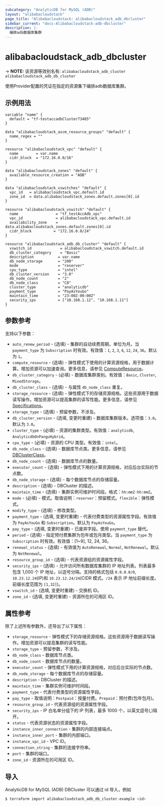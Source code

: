 ```yaml
---
subcategory: "AnalyticDB for MySQL (ADB)"
layout: "alibabacloudstack"
page_title: "Alibabacloudstack: alibabacloudstack_adb_dbcluster"
sidebar_current: "docs-Alibabacloudstack-adb-dbcluster"
description: |-
  编排adb数据库集群
---
```


# alibabacloudstack_adb_dbcluster
-> **NOTE:** 该资源等效别名有: `alibabacloudstack_adb_cluster` `alibabacloudstack_adb_db_cluster`

使用Provider配置的凭证在指定的资源集下编排adb数据库集群。

## 示例用法

```hcl
variable "name" {
  default = "tf-testaccadbCluster73485"
}

data "alibabacloudstack_ascm_resource_groups" "default" {
  name_regex = ""
}

resource "alibabacloudstack_vpc" "default" {
  name        = var.name
  cidr_block  = "172.16.0.0/16"
}

data "alibabacloudstack_zones" "default" {
  available_resource_creation = "ADB"
}

data "alibabacloudstack_vswitches" "default" {
  vpc_id   = alibabacloudstack_vpc.default.id
  zone_id  = data.alibabacloudstack_zones.default.zones[0].id
}

resource "alibabacloudstack_vswitch" "default" {
  name                 = "tf_testAccAdb_vpc"
  vpc_id               = alibabacloudstack_vpc.default.id
  availability_zone    = data.alibabacloudstack_zones.default.zones[0].id
  cidr_block          = "172.16.0.0/24"
}

resource "alibabacloudstack_adb_db_cluster" "default" {
  vswitch_id             = alibabacloudstack_vswitch.default.id
  db_cluster_category    = "Basic"
  description           = var.name
  db_node_storage       = "200"
  mode                  = "reserver"
  cpu_type              = "intel"
  db_cluster_version    = "3.0"
  db_node_count         = "2"
  db_node_class         = "C8"
  cluster_type          = "analyticdb"
  payment_type          = "PayAsYouGo"
  maintain_time         = "23:00Z-00:00Z"
  security_ips          = ["10.168.1.12", "10.168.1.11"]
}
```

## 参数参考

支持以下参数：

* `auto_renew_period` - (选填) - 集群的自动续费周期，单位为月。当 `payment_type` 为 `Subscription` 时有效。有效值：`1`, `2`, `3`, `6`, `12`, `24`, `36`。默认为 `1`。
* `compute_resource` - (选填) - 弹性模式下使用的计算资源规格，用于数据计算。增加资源可以加速查询。更多信息，请参见 [ComputeResource](https://www.alibabacloud.com/help/en/doc-detail/144851.htm)。
* `db_cluster_category` - (必填) - 数据库集群类别。有效值：`Basic`, `Cluster`, `MixedStorage`。
* `db_cluster_class` - (选填) - 与属性 `db_node_class` 重复。
* `storage_resource` - (选填) - 弹性模式下的存储资源规格。这些资源用于数据读写操作。增加资源可以提高集群的读写性能。更多信息，请参见 [Specifications](https://www.alibabacloud.com/help/en/doc-detail/144851.htm)。
* `storage_type` - (选填) - 预留参数，不涉及。
* `db_cluster_version` - (选填, 变更时重建) - 数据库集群版本。选项值：`3.0`。默认为 `3.0`。
* `cluster_type` - (必填) - 资源的集群类型。有效值：`analyticdb`, `AnalyticdbOnPanguHybrid`。
* `cpu_type` - (必填) - 资源的 CPU 类型。有效值：`intel`。
* `db_node_class` - (选填) - 数据库节点类。更多信息，请参见 [DBClusterClass](https://help.aliyun.com/document_detail/190519.html)。
* `db_node_count` - (选填) - 数据库节点的数量。
* `executor_count` - (选填) - 弹性模式下用的计算资源规格，对应后台实际的节点数。
* `db_node_storage` - (选填) - 每个数据库节点的存储容量。
* `description` - (选填) - DBCluster 的描述。
* `maintain_time` - (选填) - 集群实例可维护时间段。格式：`hh:mmZ-hh:mmZ`。
* `mode` - (必填) - 模式。取值说明：`reserver`：预留模式。`flexible`：弹性模式。
* `modify_type` - (选填) - 修改类型。
* `payment_type` - (选填, 变更时重建) - 代表付费类型的资源属性字段。有效值为 `PayAsYouGo` 和 `Subscription`。默认为 `PayAsYouGo`。
* `pay_type` - (选填, 变更时重建) - 已废弃字段。使用 `payment_type` 替代。
* `period` - (选填) - 指定预付费集群为包年或包月类型。当 `payment_type` 为 `Subscription` 时有效。有效值：[1~9], 12, 24, 36。
* `renewal_status` - (选填) - 有效值为 `AutoRenewal`, `Normal`, `NotRenewal`。默认为 `NotRenewal`。
* `resource_group_id` - (选填) - 代表资源组的资源属性字段。
* `security_ips` - (选填) - 允许访问所有数据库集群的 IP 地址列表。列表最多包含 1,000 个 IP 地址，以逗号分隔。支持的格式包括 `0.0.0.0/0`, `10.23.12.24`(IP)和 `10.23.12.24/24`(CIDR 模式。`/24` 表示 IP 地址前缀长度。前缀长度范围为 `[1,32]`)。
* `vswitch_id` - (选填, 变更时重建) - 交换机 ID。
* `zone_id` - (选填, 变更时重建) - 资源所在的可用区 ID。

## 属性参考

除了上述所有参数外，还导出了以下属性：

* `storage_resource` - 弹性模式下的存储资源规格。这些资源用于数据读写操作。增加资源可以提高集群的读写性能。
* `storage_type` - 预留参数，不涉及。
* `db_node_class` - 数据库节点类。
* `db_node_count` - 数据库节点的数量。
* `executor_count` - 弹性模式下用的计算资源规格，对应后台实际的节点数。
* `db_node_storage` - 每个数据库节点的存储容量。
* `description` - DBCluster 的描述。
* `maintain_time` - 集群实例可维护时间段。
* `payment_type` - 代表付费类型的资源属性字段。
* `pay_type` - 取值说明：`Postpaid`：按量付费。`Prepaid`：预付费(包年包月)。
* `resource_group_id` - 代表资源组的资源属性字段。
* `security_ips` - IP 白名单分组下的 IP 列表，最多 1000 个，以英文逗号(,)隔开。
* `status` - 代表资源状态的资源属性字段。
* `instance_inner_connection` - 集群的内部连接端点。
* `instance_inner_port` - 集群的内部端口。
* `instance_vpc_id` - VPC ID。
* `connection_string` - 集群的连接字符串。
* `port` - 集群的端口。
* `zone_id` - 资源所在的可用区 ID。

## 导入

AnalyticDB for MySQL (ADB) DBCluster 可以通过 id 导入，例如

```bash
$ terraform import alibabacloudstack_adb_db_cluster.example <id>
```